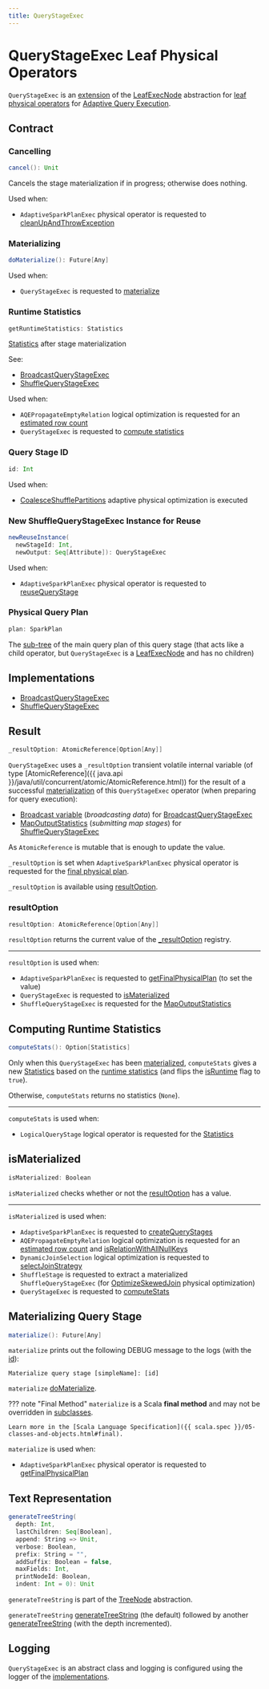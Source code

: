 ```yaml
---
title: QueryStageExec
---
```


# QueryStageExec Leaf Physical Operators

`QueryStageExec` is an [extension](#contract) of the [LeafExecNode](SparkPlan.md#LeafExecNode) abstraction for [leaf physical operators](#implementations) for [Adaptive Query Execution](../adaptive-query-execution/index.md).

## Contract

### <span id="cancel"> Cancelling

```scala
cancel(): Unit
```

Cancels the stage materialization if in progress; otherwise does nothing.

Used when:

* `AdaptiveSparkPlanExec` physical operator is requested to [cleanUpAndThrowException](AdaptiveSparkPlanExec.md#cleanUpAndThrowException)

### <span id="doMaterialize"> Materializing

```scala
doMaterialize(): Future[Any]
```

Used when:

* `QueryStageExec` is requested to [materialize](#materialize)

### <span id="getRuntimeStatistics"> Runtime Statistics

```scala
getRuntimeStatistics: Statistics
```

[Statistics](../cost-based-optimization/Statistics.md) after stage materialization

See:

* [BroadcastQueryStageExec](BroadcastQueryStageExec.md#getRuntimeStatistics)
* [ShuffleQueryStageExec](ShuffleQueryStageExec.md#getRuntimeStatistics)

Used when:

* `AQEPropagateEmptyRelation` logical optimization is requested for an [estimated row count](../logical-optimizations/AQEPropagateEmptyRelation.md#getEstimatedRowCount)
* `QueryStageExec` is requested to [compute statistics](#computeStats)

### <span id="id"> Query Stage ID

```scala
id: Int
```

Used when:

* [CoalesceShufflePartitions](../physical-optimizations/CoalesceShufflePartitions.md) adaptive physical optimization is executed

### <span id="newReuseInstance"> New ShuffleQueryStageExec Instance for Reuse

```scala
newReuseInstance(
  newStageId: Int,
  newOutput: Seq[Attribute]): QueryStageExec
```

Used when:

* `AdaptiveSparkPlanExec` physical operator is requested to [reuseQueryStage](AdaptiveSparkPlanExec.md#reuseQueryStage)

### <span id="plan"> Physical Query Plan

```scala
plan: SparkPlan
```

The [sub-tree](SparkPlan.md) of the main query plan of this query stage (that acts like a child operator, but `QueryStageExec` is a [LeafExecNode](SparkPlan.md#LeafExecNode) and has no children)

## Implementations

* <span id="BroadcastQueryStageExec"> [BroadcastQueryStageExec](BroadcastQueryStageExec.md)
* <span id="ShuffleQueryStageExec"> [ShuffleQueryStageExec](ShuffleQueryStageExec.md)

## <span id="resultOption"><span id="_resultOption"> Result

```scala
_resultOption: AtomicReference[Option[Any]]
```

`QueryStageExec` uses a `_resultOption` transient volatile internal variable (of type [AtomicReference]({{ java.api }}/java/util/concurrent/atomic/AtomicReference.html)) for the result of a successful [materialization](#materialize) of this `QueryStageExec` operator (when preparing for query execution):

* [Broadcast variable](BroadcastQueryStageExec.md#materializeWithTimeout) (_broadcasting data_) for [BroadcastQueryStageExec](BroadcastQueryStageExec.md)
* [MapOutputStatistics](ShuffleQueryStageExec.md#mapStats) (_submitting map stages_) for [ShuffleQueryStageExec](ShuffleQueryStageExec.md)

As `AtomicReference` is mutable that is enough to update the value.

`_resultOption` is set when `AdaptiveSparkPlanExec` physical operator is requested for the [final physical plan](AdaptiveSparkPlanExec.md#getFinalPhysicalPlan).

`_resultOption` is available using [resultOption](#resultOption).

### <span id="resultOption"> resultOption

```scala
resultOption: AtomicReference[Option[Any]]
```

`resultOption` returns the current value of the [_resultOption](#_resultOption) registry.

---

`resultOption` is used when:

* `AdaptiveSparkPlanExec` is requested to [getFinalPhysicalPlan](AdaptiveSparkPlanExec.md#getFinalPhysicalPlan) (to set the value)
* `QueryStageExec` is requested to [isMaterialized](#isMaterialized)
* `ShuffleQueryStageExec` is requested for the [MapOutputStatistics](ShuffleQueryStageExec.md#mapStats)

## <span id="computeStats"> Computing Runtime Statistics

```scala
computeStats(): Option[Statistics]
```

Only when this `QueryStageExec` has been [materialized](#isMaterialized), `computeStats` gives a new [Statistics](../cost-based-optimization/Statistics.md) based on the [runtime statistics](#getRuntimeStatistics) (and flips the [isRuntime](../cost-based-optimization/Statistics.md#isRuntime) flag to `true`).

Otherwise, `computeStats` returns no statistics (`None`).

---

`computeStats` is used when:

* `LogicalQueryStage` logical operator is requested for the [Statistics](../logical-operators/LogicalQueryStage.md#computeStats)

## <span id="isMaterialized"> isMaterialized

```scala
isMaterialized: Boolean
```

`isMaterialized` checks whether or not the [resultOption](#resultOption) has a value.

---

`isMaterialized` is used when:

* `AdaptiveSparkPlanExec` is requested to [createQueryStages](AdaptiveSparkPlanExec.md#createQueryStages)
* `AQEPropagateEmptyRelation` logical optimization is requested for an [estimated row count](../logical-optimizations/AQEPropagateEmptyRelation.md#getEstimatedRowCount) and [isRelationWithAllNullKeys](../logical-optimizations/AQEPropagateEmptyRelation.md#isRelationWithAllNullKeys)
* `DynamicJoinSelection` logical optimization is requested to [selectJoinStrategy](../logical-optimizations/DynamicJoinSelection.md#selectJoinStrategy)
* `ShuffleStage` is requested to extract a materialized `ShuffleQueryStageExec` (for [OptimizeSkewedJoin](../physical-optimizations/OptimizeSkewedJoin.md) physical optimization)
* `QueryStageExec` is requested to [computeStats](#computeStats)

## <span id="materialize"> Materializing Query Stage

```scala
materialize(): Future[Any]
```

`materialize` prints out the following DEBUG message to the logs (with the [id](#id)):

```text
Materialize query stage [simpleName]: [id]
```

`materialize` [doMaterialize](#doMaterialize).

??? note "Final Method"
    `materialize` is a Scala **final method** and may not be overridden in [subclasses](#implementations).

    Learn more in the [Scala Language Specification]({{ scala.spec }}/05-classes-and-objects.html#final).

`materialize` is used when:

* `AdaptiveSparkPlanExec` physical operator is requested to [getFinalPhysicalPlan](AdaptiveSparkPlanExec.md#getFinalPhysicalPlan)

## <span id="generateTreeString"> Text Representation

```scala
generateTreeString(
  depth: Int,
  lastChildren: Seq[Boolean],
  append: String => Unit,
  verbose: Boolean,
  prefix: String = "",
  addSuffix: Boolean = false,
  maxFields: Int,
  printNodeId: Boolean,
  indent: Int = 0): Unit
```

`generateTreeString` is part of the [TreeNode](../catalyst/TreeNode.md#generateTreeString) abstraction.

`generateTreeString` [generateTreeString](../catalyst/TreeNode.md#generateTreeString) (the default) followed by another [generateTreeString](../catalyst/TreeNode.md#generateTreeString) (with the depth incremented).

## Logging

`QueryStageExec` is an abstract class and logging is configured using the logger of the [implementations](#implementations).
